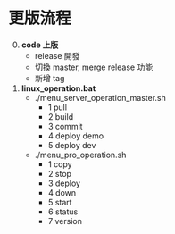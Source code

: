 更版流程
=========================
0. **code 上版**
	- release 開發
	- 切換 master, merge release 功能
	- 新增 tag
0. **linux_operation.bat**
	- ./menu_server_operation_master.sh
		- 1 pull
		- 2 build
		- 3 commit
		- 4 deploy demo
		- 5 deploy dev
	- ./menu_pro_operation.sh
		- 1 copy
		- 2 stop
		- 3 deploy
		- 4 down
		- 5 start
		- 6 status
		- 7 version
